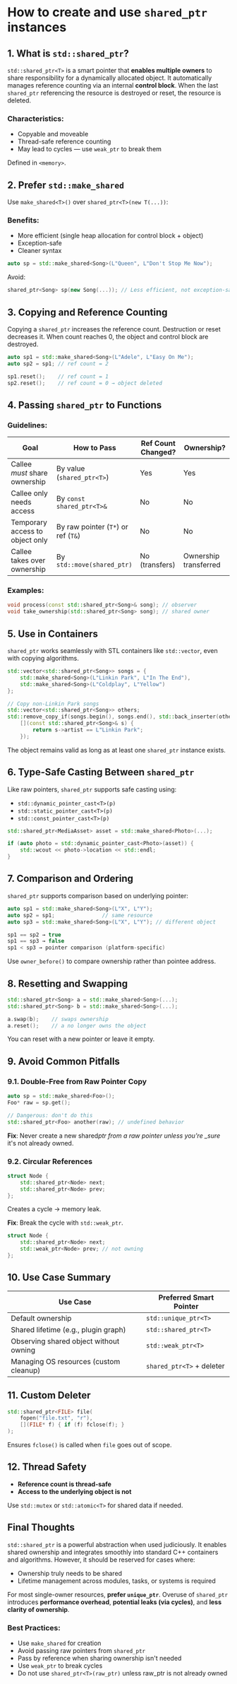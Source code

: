 # How to create and use `shared_ptr` instances

## 1. **What is `std::shared_ptr`?**

`std::shared_ptr<T>` is a smart pointer that **enables multiple owners** to share responsibility for a dynamically allocated object. It automatically manages reference counting via an internal **control block**. When the last `shared_ptr` referencing the resource is destroyed or reset, the resource is deleted.

### Characteristics:

- Copyable and moveable
- Thread-safe reference counting
- May lead to cycles — use `weak_ptr` to break them

Defined in `<memory>`.

## 2. **Prefer `std::make_shared`**

Use `make_shared<T>()` over `shared_ptr<T>(new T(...))`:

### Benefits:

- More efficient (single heap allocation for control block + object)
- Exception-safe
- Cleaner syntax

```cpp
auto sp = std::make_shared<Song>(L"Queen", L"Don't Stop Me Now");
```

Avoid:

```cpp
shared_ptr<Song> sp(new Song(...)); // Less efficient, not exception-safe
```

## 3. **Copying and Reference Counting**

Copying a `shared_ptr` increases the reference count. Destruction or reset decreases it. When count reaches 0, the object and control block are destroyed.

```cpp
auto sp1 = std::make_shared<Song>(L"Adele", L"Easy On Me");
auto sp2 = sp1; // ref count = 2

sp1.reset();    // ref count = 1
sp2.reset();    // ref count = 0 → object deleted
```

## 4. **Passing `shared_ptr` to Functions**

### Guidelines:

| Goal                            | How to Pass                         | Ref Count Changed? | Ownership?            |
| ------------------------------- | ----------------------------------- | ------------------ | --------------------- |
| Callee _must_ share ownership   | By value (`shared_ptr<T>`)          | Yes                | Yes                   |
| Callee only needs access        | By `const shared_ptr<T>&`           | No                 | No                    |
| Temporary access to object only | By raw pointer (`T*`) or ref (`T&`) | No                 | No                    |
| Callee takes over ownership     | By `std::move(shared_ptr)`          | No (transfers)     | Ownership transferred |

### Examples:

```cpp
void process(const std::shared_ptr<Song>& song); // observer
void take_ownership(std::shared_ptr<Song> song); // shared owner
```

## 5. **Use in Containers**

`shared_ptr` works seamlessly with STL containers like `std::vector`, even with copying algorithms.

```cpp
std::vector<std::shared_ptr<Song>> songs = {
    std::make_shared<Song>(L"Linkin Park", L"In The End"),
    std::make_shared<Song>(L"Coldplay", L"Yellow")
};

// Copy non-Linkin Park songs
std::vector<std::shared_ptr<Song>> others;
std::remove_copy_if(songs.begin(), songs.end(), std::back_inserter(others),
    [](const std::shared_ptr<Song>& s) {
        return s->artist == L"Linkin Park";
    });
```

The object remains valid as long as at least one `shared_ptr` instance exists.

## 6. **Type-Safe Casting Between `shared_ptr`**

Like raw pointers, `shared_ptr` supports safe casting using:

- `std::dynamic_pointer_cast<T>(p)`
- `std::static_pointer_cast<T>(p)`
- `std::const_pointer_cast<T>(p)`

```cpp
std::shared_ptr<MediaAsset> asset = std::make_shared<Photo>(...);

if (auto photo = std::dynamic_pointer_cast<Photo>(asset)) {
    std::wcout << photo->location << std::endl;
}
```

## 7. **Comparison and Ordering**

`shared_ptr` supports comparison based on underlying pointer:

```cpp
auto sp1 = std::make_shared<Song>(L"X", L"Y");
auto sp2 = sp1;               // same resource
auto sp3 = std::make_shared<Song>(L"X", L"Y"); // different object

sp1 == sp2 → true
sp1 == sp3 → false
sp1 < sp3 → pointer comparison (platform-specific)
```

Use `owner_before()` to compare ownership rather than pointee address.

## 8. **Resetting and Swapping**

```cpp
std::shared_ptr<Song> a = std::make_shared<Song>(...);
std::shared_ptr<Song> b = std::make_shared<Song>(...);

a.swap(b);    // swaps ownership
a.reset();    // a no longer owns the object
```

You can reset with a new pointer or leave it empty.

## 9. **Avoid Common Pitfalls**

### 9.1. **Double-Free from Raw Pointer Copy**

```cpp
auto sp = std::make_shared<Foo>();
Foo* raw = sp.get();

// Dangerous: don't do this
std::shared_ptr<Foo> another(raw); // undefined behavior
```

**Fix**: Never create a new shared*ptr from a raw pointer unless you're \_sure* it's not already owned.

### 9.2. **Circular References**

```cpp
struct Node {
    std::shared_ptr<Node> next;
    std::shared_ptr<Node> prev;
};
```

Creates a cycle → memory leak.

**Fix**: Break the cycle with `std::weak_ptr`.

```cpp
struct Node {
    std::shared_ptr<Node> next;
    std::weak_ptr<Node> prev; // not owning
};
```

## 10. **Use Case Summary**

| Use Case                               | Preferred Smart Pointer   |
| -------------------------------------- | ------------------------- |
| Default ownership                      | `std::unique_ptr<T>`      |
| Shared lifetime (e.g., plugin graph)   | `std::shared_ptr<T>`      |
| Observing shared object without owning | `std::weak_ptr<T>`        |
| Managing OS resources (custom cleanup) | `shared_ptr<T>` + deleter |

## 11. **Custom Deleter**

```cpp
std::shared_ptr<FILE> file(
    fopen("file.txt", "r"),
    [](FILE* f) { if (f) fclose(f); }
);
```

Ensures `fclose()` is called when `file` goes out of scope.

## 12. **Thread Safety**

- **Reference count is thread-safe**
- **Access to the underlying object is not**

Use `std::mutex` or `std::atomic<T>` for shared data if needed.

## Final Thoughts

`std::shared_ptr` is a powerful abstraction when used judiciously. It enables shared ownership and integrates smoothly into standard C++ containers and algorithms. However, it should be reserved for cases where:

- Ownership truly needs to be shared
- Lifetime management across modules, tasks, or systems is required

For most single-owner resources, **prefer `unique_ptr`**. Overuse of `shared_ptr` introduces **performance overhead**, **potential leaks (via cycles)**, and **less clarity of ownership**.

### Best Practices:

- Use `make_shared` for creation
- Avoid passing raw pointers from `shared_ptr`
- Pass by reference when sharing ownership isn't needed
- Use `weak_ptr` to break cycles
- Do not use `shared_ptr<T>(raw_ptr)` unless raw_ptr is not already owned
